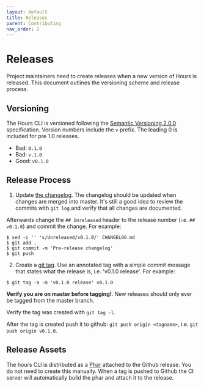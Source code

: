 ```yaml
---
layout: default
title: Releases
parent: Contributing
nav_order: 2
---
```


# Releases

Project maintainers need to create releases when a new version of Hours is released. This document outlines the versioning scheme and release process.

## Versioning

The Hours CLI is versioned following the [Semantic Versioning 2.0.0](https://semver.org) specification. Version numbers include the `v` prefix. The leading 0 is included for pre 1.0 releases.

- Bad: `0.1.0`
- Bad: `v.1.0`
- Good: `v0.1.0`

## Release Process

1. Update [the changelog](https://github.com/matt-allan/hours/blob/master/CHANGELOG.md). The changelog should be updated when changes are merged into master. It's still a good idea to review the commits with `git log` and verify that all changes are documented.

Afterwards change the `## Unreleased` header to the release number (i.e. `## v0.1.0`) and commit the change.  For example:

```console
$ sed -i '' 's/Unreleased/v0.1.0/' CHANGELOG.md
$ git add .
$ git commit -m 'Pre-release changelog'
$ git push
```

2. Create a [git tag](https://git-scm.com/book/en/v2/Git-Basics-Tagging). Use an annotated tag with a simple commit message that states what the release is, i.e. 'v0.1.0 release'. For example:

```console
$ git tag -a -m 'v0.1.0 release' v0.1.0
```

**Verify you are on master before tagging!**. New releases should only ever be tagged from the master branch.

Verify the tag was created with `git tag -l`.

After the tag is created push it to github: `git push origin <tagname>`, i.e. `git push origin v0.1.0`.

## Release Assets

The hours CLI is distributed as a [Phar](https://www.php.net/manual/en/intro.phar.php) attached to the Github release. You do not need to create this manually. When a tag is pushed to Github the CI server will automatically build the phar and attach it to the release.
